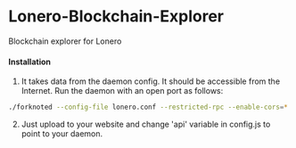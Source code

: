 # Lonero-Blockchain-Explorer
Blockchain explorer for Lonero

#### Installation

1) It takes data from the daemon config. It should be accessible from the Internet. Run the daemon with an open port as follows:
```bash
./forknoted --config-file lonero.conf --restricted-rpc --enable-cors=* --enable-blockchain-indexes --rpc-bind-ip=0.0.0.0 --rpc-bind-port=34415
```
2) Just upload to your website and change 'api' variable in config.js to point to your daemon.
